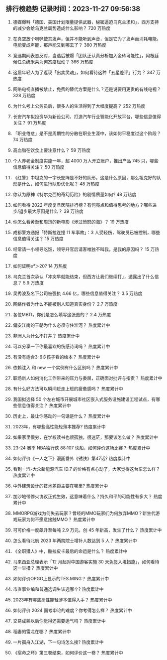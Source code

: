 
## 排行榜趋势 记录时间：2023-11-27 09:56:38
  
  1. 德媒爆料「德国、美国计划限量提供武器，秘密逼迫乌克兰求和」，西方支持的减少会给乌克兰局势造成什么影响？ 720 万热度
    
  2. 在真空放个喇叭使其发声，但并不能听到声音，但是它为了发声而消耗电能，电能变成声能，那声能又到哪去了？ 380 万热度
    
  3. 竞选期间表态反对，当选后被爆「团队正认真分析加入金砖可能性」，阿根廷候任总统米莱为何态度松动？ 366 万热度
    
  4. 这届年轻人为了返现「出卖灵魂」，如何看待这种「五星差评」行为？ 347 万热度
    
  5. 网络电视直播被禁止，免费的替代方案是什么？还是说要用更贵的有线电视？ 328 万热度
    
  6. 为什么考上公务员后，很多人的生活得到了大幅度提高？ 252 万热度
    
  7. 长安汽车拟投资华为新设公司，打造汽车行业智能化开放平台，哪些信息值得关注？ 91 万热度
    
  8. 「职业倦怠」是不是周期性的分散在职业生涯中，该如何平稳度过这个阶段？ 74 万热度
    
  9. 高血脂在饮食上要注意什么？ 59 万热度
    
  10. 个人养老金制度实施一年，超 4000 万人开立账户，推出产品 745 只，哪些信息值得关注？ 50 万热度
    
  11. 《红警》中坦克的一字长蛇阵是不好的队形，这是什么原因，那么坦克好的队形是什么，如何进行队形优化呢？ 48 万热度
    
  12. 你认为原神《特尔克西的奇幻历险》的剧情质量如何? 48 万热度
    
  13. 如何看待 2022 年度复旦医院排行榜？有何亮点和值得思考的地方？哪些进步/退步最大原因是什么？ 39 万热度
    
  14. 你怎么看黄渤和周迅的新电影《涉过愤怒的海》？ 19 万热度
    
  15. 成都警方通报「特斯拉连撞 11 车事故」：3 人受轻伤，驾驶员已被控制，哪些信息值得关注？ 15 万热度
    
  16. 经常请一小领导吃饭，领导升官后请客唯独不叫我，是我的原因吗？ 15 万热度
    
  17. 如何证明e³＞20? 14 万热度
    
  18. 乌克兰首次承认「冲突早就能结束，但西方让我们继续打」，透露出了什么信息？ 5.9 万热度
    
  19. 吴秀波及名下公司被强执 4.66 亿，哪些信息值得关注？ 3.5 万热度
    
  20. 网络作者为什么不能被别人知道真实身份？ 2.7 万热度
    
  21. 各位MBTI，你们是怎么填写这张图的？ 2.4 万热度
    
  22. 偏安江南的王朝为什么必须守住淮河？ 热度累计中
    
  23. 非洲人为什么不打井？ 热度累计中
    
  24. 可以分享一下你最喜欢的伤感诗词吗？ 热度累计中
    
  25. 有没有适合3-6岁孩子看的绘本？ 热度累计中
    
  26. 依赖注入 和 new 一个实例有什么区别吗？ 热度累计中
    
  27. 职场新人如何消化工作带来的压力与委屈，正确面对批评与指责？ 热度累计中
    
  28. 有什么好方法可以瞬间赶走上班的疲惫感吗？ 热度累计中
    
  29. 我国拟选择 50 个左右城市开展城市社区嵌入式服务设施建设工程试点，有哪些信息值得关注？ 热度累计中
    
  30. 历史上，最让你感动的一句话是什么？ 热度累计中
    
  31. 2023年，有哪些高性能轻薄本推荐? 热度累计中
    
  32. 如果家里很穷，在学校读书也很孤独，很迷茫，那要该怎么做？ 热度累计中
    
  33. 23-24 赛季 NBA独行侠 88:107 快船，如何评价这场比赛？ 热度累计中
    
  34. 如何评价《一人之下》漫画番外《锈铁》第47话? 热度累计中
    
  35. 看到一汽-大众新能源汽车 ID.7 的价格有点心动了，大家觉得这台车怎么样？ 热度累计中
    
  36. 中外建筑设计的技术差距主要在哪里? 热度累计中
    
  37. 加沙地带停火协议正式生效，这意味着什么？持久和平的可能性有多大？ 热度累计中
    
  38. MMORPG游戏为何失去玩家？曾经的MMO玩家们为何放弃MMO？新生代游戏玩家为何不愿意接触MMO？ 热度累计中
    
  39. 可可价格一度飙升至每吨 2.9 万元，创 45 年新高，发生了什么？ 热度累计中
    
  40. 怎么看待北航 2023 年两院院士增补人数达到 5 人？ 热度累计中
    
  41. 《全职猎人》中，酷拉皮卡最后的命运是什么？ 热度累计中
    
  42. 马来西亚总理表示「12 月起对中国游客实施 30 天免签入境措施」，如何看待这一举措？ 热度累计中
    
  43. 如何评价OPGG上显示的TES.MING？ 热度累计中
    
  44. 市直事业编和普通选调生该选哪个? 热度累计中
    
  45. 2023年有哪些高性能轻薄本值得入手？ 热度累计中
    
  46. 如何评价 2024 国考申论的难度？你考得怎么样？ 热度累计中
    
  47. 交易成熟以后你觉得还需要运气吗？ 热度累计中
    
  48. 稻妻的雷龙在哪？ 热度累计中
    
  49. 一片孤舟入江湖，下一句诗怎么接? 热度累计中
    
  50. 《宿命之环》第三卷结束，如何评价这一卷？ 热度累计中
    
